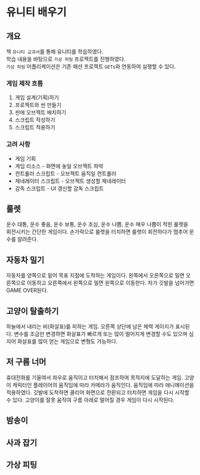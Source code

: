 # 유니티 배우기

## 개요

책 `유니티 교과서`를 통해 유니티를 학습하였다.  
학습 내용을 바탕으로 `가상 피팅` 프로젝트를 진행하였다.  
`가상 피팅` 어플리케이션은 기존 패션 프로젝트 `GETs`와 연동하여 실행할 수 있다.

### 게임 제작 흐름

1. 게임 설계(기획)하기
2. 프로젝트와 씬 만들기
3. 씬에 오브젝트 배치하기
4. 스크립트 작성하기
5. 스크립트 적용하기

### 고려 사항

* 게임 기획
* 게임 리소스 - 화면에 놓일 오브젝트 파악
* 컨트롤러 스크립트 - 오브젝트 움직일 컨트롤러
* 제네레이터 스크립트 - 오브젝트 생성할 제네레이터
* 감독 스크립트 - UI 갱신할 감독 스크립트


## 룰렛

운수 대통, 운수 좋음, 운수 보통, 운수 조심, 운수 나쁨, 운수 매우 나쁨이 적힌 룰렛을 회전시키는 간단한 게임이다.
손가락으로 룰렛을 터치하면 룰렛이 회전하다가 멈추어 운수를 알려준다.

## 자동차 밀기

자동차를 양쪽으로 밑어 목표 지점에 도착하는 게임이다.
왼쪽에서 오른쪽으로 밀면 오른쪽으로 이동하고
오른쪽에서 왼쪽으로 밀면 왼쪽으로 이동한다.
차가 깃발을 넘어가면 GAME OVER된다.

## 고양이 탈출하기

하늘에서 내리는 비(화살표)를 피하는 게임.
오른쪽 상단에 남은 체력 게이지가 표시된다.
변수를 조금만 변경하면 화살표가 빠르게 또는 많이 떨어지게 변경할 수도 있으며
심지어 화살표를 많이 얻는 게임으로 변형도 가능하다.

## 저 구름 너머

휴대전화를 기울여서 좌우로 움직이고 터치해서 점프하여 목적지에 도달하는 게임.
고양이 캐릭터인 플레이어의 움직임에 따라 카메라가 움직인다.
움직임에 따라 애니메이션을 적용하였다.
깃발에 도착하면 클리어 화면으로 전환되고 터치하면 게임을 다시 시작할 수 있다.
고양이를 잘못 움직여 구름 아래로 떨어질 경우 게임이 다시 시작된다.


## 밤송이

## 사과 잡기

## 가상 피팅